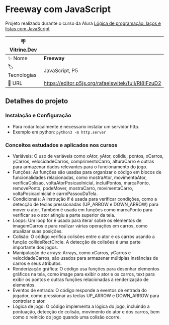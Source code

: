 # Freeway com JavaScript

Projeto realizado durante o curso da Alura [Lógica de programação: laços e listas com JavaScript](https://cursos.alura.com.br/course/javascript-listas-lacos)

| :placard: Vitrine.Dev |                                                     |
| --------------------- | --------------------------------------------------- |
| :sparkles: Nome       | **Freeway**                                         |
| :label: Tecnologias   | JavaScript, P5                                      |
| :rocket: URL          | <https://editor.p5js.org/rafaelswitek/full/Rl8IFzuD2> |

## Detalhes do projeto

### Instalação e Configuração

* Para rodar localmente é necessario instalar um servidor http.
* Exemplo em python: `python3 -m http.server`

### Conceitos estudados e aplicados nos cursos

* Variáveis: O uso de variáveis como xAtor, yAtor, colidiu, pontos, xCarros, yCarros, velocidadeCarros, comprimentoCarro, alturaCarro e outras para armazenar dados relevantes para o funcionamento do jogo.
* Funções: As funções são usadas para organizar o código em blocos de funcionalidades relacionadas, como mostraAtor, movimentaAtor, verificaColisao, voltaAtorPosicaoInicial, incluiPontos, marcaPonto, removePonto, podeMover, mostraCarro, movimentaCarro, voltaPosicaoInicial e carroPassouDaTela.
* Condicionais: A instrução if é usada para verificar condições, como a detecção de teclas pressionadas (UP_ARROW e DOWN_ARROW) para mover o ator. Também é usada em funções como marcaPonto para verificar se o ator atingiu a parte superior da tela.
* Loops: Um loop for é usado para iterar sobre os elementos de imagemCarros e para realizar várias operações em carros, como atualizar suas posições.
* Colisão: O código verifica colisões entre o ator e os carros usando a função collideRectCircle. A detecção de colisões é uma parte importante dos jogos.
* Manipulação de arrays: Arrays, como xCarros, yCarros e velocidadeCarros, são usados para armazenar múltiplas instâncias de carros e seus atributos.
* Renderização gráfica: O código usa funções para desenhar elementos gráficos na tela, como image para exibir o ator e os carros, text para exibir os pontos e outras funções relacionadas à renderização de elementos.
* Eventos de entrada: O código responde a eventos de entrada do jogador, como pressionar as teclas UP_ARROW e DOWN_ARROW para controlar o ator.
* Lógica de jogo: O código implementa a lógica do jogo, incluindo a pontuação, detecção de colisão, movimento do ator e dos carros, bem como o reinício do jogo quando uma colisão ocorre.
